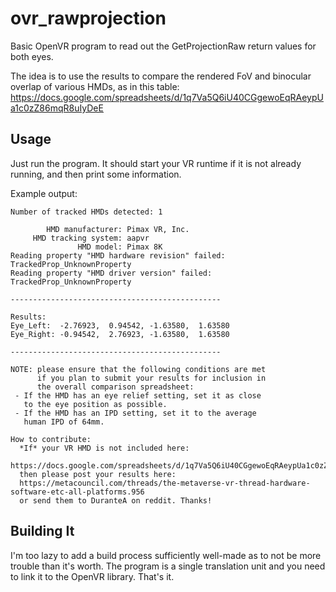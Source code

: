 # ovr_rawprojection
Basic OpenVR program to read out the GetProjectionRaw return values for both eyes.

The idea is to use the results to compare the rendered FoV and binocular overlap of various HMDs, as in this table:
https://docs.google.com/spreadsheets/d/1q7Va5Q6iU40CGgewoEqRAeypUa1c0zZ86mqR8uIyDeE

## Usage

Just run the program. It should start your VR runtime if it is not already running, and then print some information.

Example output:
```
Number of tracked HMDs detected: 1

        HMD manufacturer: Pimax VR, Inc.
     HMD tracking system: aapvr
               HMD model: Pimax 8K
Reading property "HMD hardware revision" failed: TrackedProp_UnknownProperty
Reading property "HMD driver version" failed: TrackedProp_UnknownProperty

-----------------------------------------------

Results:
Eye_Left:  -2.76923,  0.94542, -1.63580,  1.63580
Eye_Right: -0.94542,  2.76923, -1.63580,  1.63580

-----------------------------------------------

NOTE: please ensure that the following conditions are met
      if you plan to submit your results for inclusion in
      the overall comparison spreadsheet:
 - If the HMD has an eye relief setting, set it as close
   to the eye position as possible.
 - If the HMD has an IPD setting, set it to the average
   human IPD of 64mm.

How to contribute:
  *If* your VR HMD is not included here:
  https://docs.google.com/spreadsheets/d/1q7Va5Q6iU40CGgewoEqRAeypUa1c0zZ86mqR8uIyDeE
  then please post your results here:
  https://metacouncil.com/threads/the-metaverse-vr-thread-hardware-software-etc-all-platforms.956
  or send them to DuranteA on reddit. Thanks!
```

## Building It

I'm too lazy to add a build process sufficiently well-made as to not be more trouble than it's worth. The program is a single translation unit and you need to link it to the OpenVR library. That's it.
